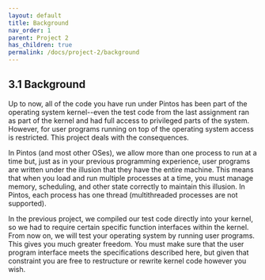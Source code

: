 ```yaml
---
layout: default
title: Background
nav_order: 1
parent: Project 2
has_children: true
permalink: /docs/project-2/background
---
```


## 3.1 Background

Up to now, all of the code you have run under Pintos has been part of the operating system kernel--even the test code from the last assignment ran as part of the kernel and had full access to privileged parts of the system. However, for user programs running on top of the operating system access is restricted. This project deals with the consequences.

In Pintos (and most other OSes), we allow more than one process to run at a time but, just as in your previous programming experience, user programs are written under the illusion that they have the entire machine. This means that when you load and run multiple processes at a time, you must manage memory, scheduling, and other state correctly to maintain this illusion. In Pintos, each process has one thread (multithreaded processes are not supported).

In the previous project, we compiled our test code directly into your kernel, so we had to require certain specific function interfaces within the kernel. From now on, we will test your operating system by running user programs. This gives you much greater freedom. You must make sure that the user program interface meets the specifications described here, but given that constraint you are free to restructure or rewrite kernel code however you wish.
